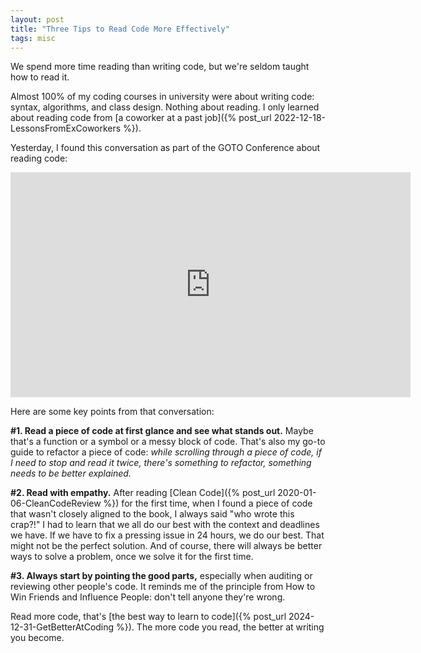 ```yaml
---
layout: post
title: "Three Tips to Read Code More Effectively"
tags: misc
---
```


We spend more time reading than writing code, but we're seldom taught how to read it.

Almost 100% of my coding courses in university were about writing code: syntax, algorithms, and class design. Nothing about reading. I only learned about reading code from [a coworker at a past job]({% post_url 2022-12-18-LessonsFromExCoworkers %}).

Yesterday, I found this conversation as part of the GOTO Conference about reading code:

<div class="video-container">
<iframe src="https://www.youtube-nocookie.com/embed/_R_Vc17mxNE?rel=0&fs=0" width="640" height="360" frameborder="0"></iframe>
</div>

Here are some key points from that conversation:

**#1. Read a piece of code at first glance and see what stands out.** Maybe that's a function or a symbol or a messy block of code. That's also my go-to guide to refactor a piece of code: _while scrolling through a piece of code, if I need to stop and read it twice, there's something to refactor, something needs to be better explained._

**#2. Read with empathy.** After reading [Clean Code]({% post_url 2020-01-06-CleanCodeReview %}) for the first time, when I found a piece of code that wasn't closely aligned to the book, I always said "who wrote this crap?!" I had to learn that we all do our best with the context and deadlines we have. If we have to fix a pressing issue in 24 hours, we do our best. That might not be the perfect solution. And of course, there will always be better ways to solve a problem, once we solve it for the first time.

**#3. Always start by pointing the good parts,** especially when auditing or reviewing other people's code. It reminds me of the principle from How to Win Friends and Influence People: don't tell anyone they're wrong.

Read more code, that's [the best way to learn to code]({% post_url 2024-12-31-GetBetterAtCoding %}). The more code you read, the better at writing you become.
